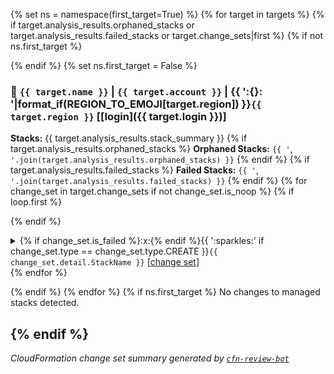 {% set ns = namespace(first_target=True) %}
{% for target in targets %}
{%  if target.analysis_results.orphaned_stacks
        or target.analysis_results.failed_stacks
        or target.change_sets|first
%}
{%    if not ns.first_target %}
<br>

{%    endif %}
{%    set ns.first_target = False %}
### :dart: `{{ target.name }}` | `{{ target.account }}` | {{ ':{}: '|format_if(REGION_TO_EMOJI[target.region]) }}`{{ target.region }}` [[login]({{ target.login }})]

**Stacks:** {{ target.analysis_results.stack_summary }}
{%    if target.analysis_results.orphaned_stacks %}
**Orphaned Stacks:** `{{ '`, `'.join(target.analysis_results.orphaned_stacks) }}`
{%    endif %}
{%    if target.analysis_results.failed_stacks %}
**Failed Stacks:** `{{ '`, `'.join(target.analysis_results.failed_stacks) }}`
{%    endif %}
{%  for change_set in target.change_sets if not change_set.is_noop %}
{%    if loop.first %}

{%    endif %}
<details>
<summary>{% if change_set.is_failed %}:x:{% endif %}{{ ':sparkles:' if change_set.type == change_set.type.CREATE }}<code>{{ change_set.detail.StackName }}</code> [<a href="{{ change_set.url }}">change set</a>]</summary>

{%    if change_set.detail.Status != 'CREATE_COMPLETE' %}
#### Change Set Status: `{{ change_set.detail.Status }}`

{{ change_set.detail.StatusReason }}

{%    endif %}
{%    if change_set.detail.Parameters|length > 1 %}
#### Parameters

|Name|Value|
|:-|:-|
{%      for p in change_set.detail.Parameters if not p.ParameterKey == METADATA_PARAMETER %}
|`{{ p.ParameterKey }}`|{{ p.ParameterValue|md_code }}|
{%      endfor %}

{%    endif %}
{%    if change_set.detail.Capabilities %}
#### Capabilities: `{{ '` | `'.join(change_set.detail.Capabilities) }}`

{%    endif %}
#### Resource Changes

{%    if change_set.detail.Changes %}
|Resource|Resource Type|Action|Replace?|Modification Scope|Change Source|
|:-|:-|:-|:-|:-|:-|
{%      for change in change_set.detail.Changes %}
|`{{ change.ResourceChange.LogicalResourceId }}`|`{{ change.ResourceChange.ResourceType }}`|`{{ change.ResourceChange.Action }}`|{{ '`{}`'|format_if(change.ResourceChange.Replacement) }}|{{ '<br>'.join(change.ResourceChange.Scope) }}|
{%-       for change_detail in change.ResourceChange.Details %}
{{ '<br>' if not loop.first }}{{ '`{}`'|format_if(change_detail.ChangeSource) }}{{ ' (`{}`)'|format_if(change_detail.CausingEntity) }}{{ ' **`[{}]`**'|format_if(change_detail.Evaluation) }}
{%-       endfor %}|
{%      endfor %}

{%    else %}
No resource changes.

{%    endif %}
{%    if change_set.detail.Tags %}
#### Tags

|Key|Value|
|:-|:-|
{%      for t in change_set.detail.Tags %}
|`{{ t.Key }}`|{{ t.Value|md_code }}|
{%      endfor %}

{%    endif %}
</details>
{%  endfor %}

{%  endif %}
{% endfor %}
{% if ns.first_target %}
No changes to managed stacks detected.

{% endif %}
---
_CloudFormation change set summary generated by [`cfn-review-bot`](https://github.com/biochimia/cfn-review-bot)_
